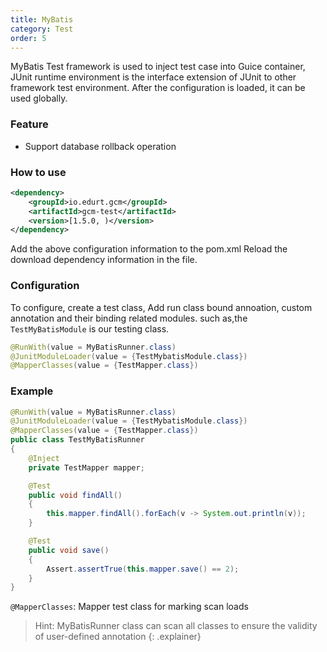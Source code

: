 ```yaml
---
title: MyBatis
category: Test
order: 5
---
```


MyBatis Test framework is used to inject test case into Guice container, JUnit runtime environment is the interface extension of JUnit to other framework test environment.  After the configuration is loaded, it can be used globally.

### Feature

- Support database rollback operation

### How to use

```xml
<dependency>
    <groupId>io.edurt.gcm</groupId>
    <artifactId>gcm-test</artifactId>
    <version>[1.5.0, )</version>
</dependency>
```

Add the above configuration information to the pom.xml Reload the download dependency information in the file.

### Configuration

To configure, create a test class, Add run class bound annoation, custom annotation and their binding related modules.
such as,the `TestMyBatisModule` is our testing class.

```java 
@RunWith(value = MyBatisRunner.class)
@JunitModuleLoader(value = {TestMybatisModule.class})
@MapperClasses(value = {TestMapper.class})
```

### Example

```java 
@RunWith(value = MyBatisRunner.class)
@JunitModuleLoader(value = {TestMybatisModule.class})
@MapperClasses(value = {TestMapper.class})
public class TestMyBatisRunner
{
    @Inject
    private TestMapper mapper;

    @Test
    public void findAll()
    {
        this.mapper.findAll().forEach(v -> System.out.println(v));
    }

    @Test
    public void save()
    {
        Assert.assertTrue(this.mapper.save() == 2);
    }
}
```

`@MapperClasses`: Mapper test class for marking scan loads

> Hint: MyBatisRunner class can scan all classes to ensure the validity of user-defined annotation
{: .explainer}
